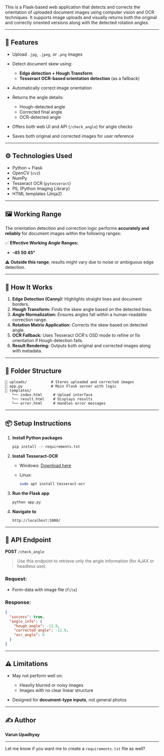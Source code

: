 

This is a Flask-based web application that detects and corrects the orientation of uploaded document images using computer vision and OCR techniques. It supports image uploads and visually returns both the original and correctly oriented versions along with the detected rotation angles.

---

## 🚀 Features

* Upload `.jpg`, `.jpeg`, or `.png` images
* Detect document skew using:

  * **Edge detection + Hough Transform**
  * **Tesseract OCR-based orientation detection** (as a fallback)
* Automatically correct image orientation
* Returns the angle details:

  * Hough-detected angle
  * Corrected final angle
  * OCR-detected angle
* Offers both web UI and API (`/check_angle`) for angle checks
* Saves both original and corrected images for user reference

---

## ⚙️ Technologies Used

* Python + Flask
* OpenCV (`cv2`)
* NumPy
* Tesseract OCR (`pytesseract`)
* PIL (Python Imaging Library)
* HTML templates (Jinja2)

---

## 🖼️ Working Range

The orientation detection and correction logic performs **accurately and reliably** for document images within the following ranges:

✅ **Effective Working Angle Ranges:**

* **-45 50 45°**

⚠️ **Outside this range**, results might vary due to noise or ambiguous edge detection.



---

## 🧠 How It Works

1. **Edge Detection (Canny):** Highlights straight lines and document borders.
2. **Hough Transform:** Finds the skew angle based on the detected lines.
3. **Angle Normalization:** Ensures angles fall within a human-readable correction range.
4. **Rotation Matrix Application:** Corrects the skew based on detected angle.
5. **OCR Fallback:** Uses Tesseract OCR's OSD mode to refine or fix orientation if Hough detection fails.
6. **Result Rendering:** Outputs both original and corrected images along with metadata.

---

## 📂 Folder Structure

```
📁 uploads/           # Stores uploaded and corrected images
📄 app.py             # Main Flask server with logic
📄 templates/
   └── index.html     # Upload interface
   └── result.html    # Displays results
   └── error.html     # Handles error messages
```

---

## 📦 Setup Instructions

1. **Install Python packages**

   ```bash
   pip install -r requirements.txt
   ```

2. **Install Tesseract-OCR**

   * Windows: [Download here](https://github.com/tesseract-ocr/tesseract/wiki)
   * Linux:

     ```bash
     sudo apt install tesseract-ocr
     ```

3. **Run the Flask app**

   ```bash
   python app.py
   ```

4. **Navigate to**

   ```
   http://localhost:5000/
   ```

---

## 🧪 API Endpoint

**POST** `/check_angle`

> Use this endpoint to retrieve only the angle information (for AJAX or headless use).

### Request:

* Form-data with image file (`file`)

### Response:

```json
{
  "success": true,
  "angle_info": {
    "hough_angle": -12.0,
    "corrected_angle": -12.0,
    "ocr_angle": 0
  }
}
```

---

## ⚠️ Limitations

* May not perform well on:

  * Heavily blurred or noisy images
  * Images with no clear linear structure
* Designed for **document-type inputs**, not general photos

---

## ✍️ Author

**Varun Upadhyay**

---

Let me know if you want me to create a `requirements.txt` file as well?
